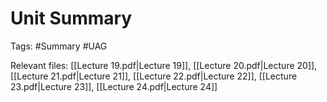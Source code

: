 # Unit Summary
Tags: #Summary #UAG

Relevant files: [[Lecture 19.pdf|Lecture 19]], [[Lecture 20.pdf|Lecture 20]], [[Lecture 21.pdf|Lecture 21]], [[Lecture 22.pdf|Lecture 22]], [[Lecture 23.pdf|Lecture 23]], [[Lecture 24.pdf|Lecture 24]]

